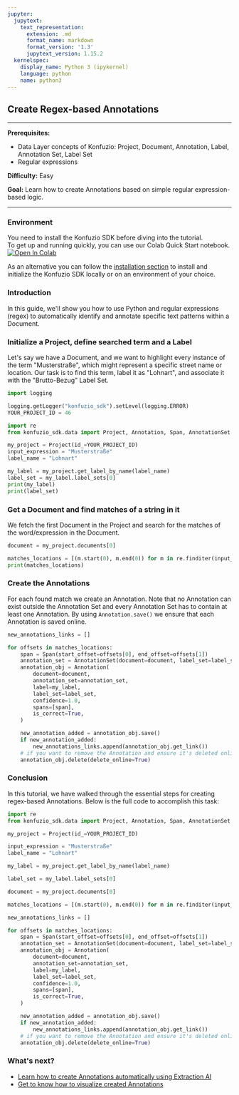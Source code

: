 ```yaml
---
jupyter:
  jupytext:
    text_representation:
      extension: .md
      format_name: markdown
      format_version: '1.3'
      jupytext_version: 1.15.2
  kernelspec:
    display_name: Python 3 (ipykernel)
    language: python
    name: python3
---
```


## Create Regex-based Annotations

---

**Prerequisites:** 

- Data Layer concepts of Konfuzio: Project, Document, Annotation, Label, Annotation Set, Label Set
- Regular expressions

**Difficulty:** Easy

**Goal:** Learn how to create Annotations based on simple regular expression-based logic.

---

### Environment
You need to install the Konfuzio SDK before diving into the tutorial. \
To get up and running quickly, you can use our Colab Quick Start notebook. \
<a href="https://colab.research.google.com/github/konfuzio-ai/konfuzio-sdk/blob/master/notebooks/Get_started_with_the_Konfuzio_SDK.ipynb" target="_parent"><img src="https://colab.research.google.com/assets/colab-badge.svg" alt="Open In Colab"/></a>

As an alternative you can follow the [installation section](../get_started.html#install-sdk) to install and initialize the Konfuzio SDK locally or on an environment of your choice.

### Introduction

In this guide, we'll show you how to use Python and regular expressions (regex) to automatically identify and annotate specific text patterns within a Document. 

### Initialize a Project, define searched term and a Label

Let's say we have a Document, and we want to highlight every instance of the term "Musterstraße", which might represent a specific street name or location. Our task is to find this term, label it as "Lohnart", and associate it with the "Brutto-Bezug" Label Set.

```python editable=true slideshow={"slide_type": ""} tags=["remove-cell"] vscode={"languageId": "plaintext"}
import logging

logging.getLogger("konfuzio_sdk").setLevel(logging.ERROR)
YOUR_PROJECT_ID = 46
```

```python editable=true slideshow={"slide_type": ""} vscode={"languageId": "plaintext"}
import re
from konfuzio_sdk.data import Project, Annotation, Span, AnnotationSet

my_project = Project(id_=YOUR_PROJECT_ID)
input_expression = "Musterstraße"
label_name = "Lohnart"

my_label = my_project.get_label_by_name(label_name)
label_set = my_label.label_sets[0]
print(my_label)
print(label_set)
```

### Get a Document and find matches of a string in it

We fetch the first Document in the Project and search for the matches of the word/expression in the Document.

```python editable=true slideshow={"slide_type": ""}
document = my_project.documents[0]

matches_locations = [(m.start(0), m.end(0)) for m in re.finditer(input_expression, document.text)]
print(matches_locations)
```

### Create the Annotations

For each found match we create an Annotation. Note that no Annotation can exist outside the Annotation Set and every Annotation Set has to contain at least one Annotation.
By using `Annotation.save()` we ensure that each Annotation is saved online.

```python editable=true slideshow={"slide_type": ""} tags=["remove-output"]
new_annotations_links = []

for offsets in matches_locations:
    span = Span(start_offset=offsets[0], end_offset=offsets[1])
    annotation_set = AnnotationSet(document=document, label_set=label_set)
    annotation_obj = Annotation(
        document=document,
        annotation_set=annotation_set,
        label=my_label,
        label_set=label_set,
        confidence=1.0,
        spans=[span],
        is_correct=True,
    )

    new_annotation_added = annotation_obj.save()
    if new_annotation_added:
        new_annotations_links.append(annotation_obj.get_link())
    # if you want to remove the Annotation and ensure it's deleted online, you can use the following:
    annotation_obj.delete(delete_online=True)
```

### Conclusion
In this tutorial, we have walked through the essential steps for creating regex-based Annotations. Below is the full code to accomplish this task:

```python editable=true slideshow={"slide_type": ""} tags=["skip-execution", "skip-nbeval"] vscode={"languageId": "plaintext"}
import re
from konfuzio_sdk.data import Project, Annotation, Span, AnnotationSet

my_project = Project(id_=YOUR_PROJECT_ID)

input_expression = "Musterstraße"
label_name = "Lohnart"

my_label = my_project.get_label_by_name(label_name)

label_set = my_label.label_sets[0]

document = my_project.documents[0]

matches_locations = [(m.start(0), m.end(0)) for m in re.finditer(input_expression, document.text)]

new_annotations_links = []

for offsets in matches_locations:
    span = Span(start_offset=offsets[0], end_offset=offsets[1])
    annotation_set = AnnotationSet(document=document, label_set=label_set)
    annotation_obj = Annotation(
        document=document,
        annotation_set=annotation_set,
        label=my_label,
        label_set=label_set,
        confidence=1.0,
        spans=[span],
        is_correct=True,
    )

    new_annotation_added = annotation_obj.save()
    if new_annotation_added:
        new_annotations_links.append(annotation_obj.get_link())
    # if you want to remove the Annotation and ensure it's deleted online, you can use the following:
    annotation_obj.delete(delete_online=True)
```

### What's next?

- [Learn how to create Annotations automatically using Extraction AI](https://dev.konfuzio.com/sdk/tutorials/information_extraction/index.html)
- [Get to know how to visualize created Annotations](https://dev.konfuzio.com//sdk/explanations.html#coordinates-system)